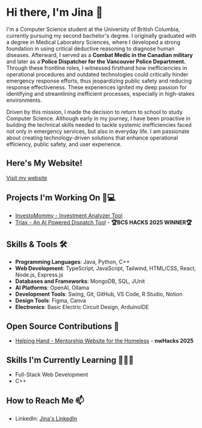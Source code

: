 # Hi there, I'm Jina 👋

I'm a Computer Science student at the University of British Columbia, currently pursuing my second bachelor's degree.
I originally graduated with a degree in Medical Laboratory Sciences, where I developed a strong foundation in using critical deductive reasoning to diagnose human diseases. Afterward, I served as a **Combat Medic in the Canadian military** and later as a **Police Dispatcher for the Vancouver Police Department.**
Through these frontline roles, I witnessed firsthand how inefficiencies in operational procedures and outdated technologies could critically hinder emergency response efforts, thus jeopardizing public safety and reducing response effectiveness. These experiences ignited my deep passion for identifying and streamlining inefficient processes, especially in high-stakes environments. 

Driven by this mission, I made the decision to return to school to study Computer Science.
Although early in my journey, I have been proactive in building the technical skills needed to tackle systemic inefficiencies faced not only in emergency services, but also in everyday life. I am passionate about creating technology-driven solutions that enhance operational efficiency, public safety, and user experience.

## Here's My Website!
[Visit my website](https://jinas-personal-website.vercel.app/)

## Projects I'm Working On 🌱💻
- [InvestoMommy - Investment Analyzer Tool](https://github.com/popobunns/InvestmentAnalyzer)
- [Triax - An AI Powered Dispatch Tool](https://github.com/jho1211/bcshacks2025) - **🏆BCS HACKS 2025 WINNER🏆**

## Skills & Tools 🛠️
- **Programming Languages**: Java, Python, C++
- **Web Development**: TypeScript, JavaScript, Tailwind, HTML/CSS, React, Node.js, Express.js
- **Databases and Frameworks**: MongoDB, SQL, JUnit
- **AI Platforms**: OpenAI, Ollama
- **Development Tools**: Swing, Git, GitHub, VS Code, R Studio, Notion
- **Design Tools**: Figma, Canva
- **Electronics**: Basic Electric Circuit Design, ArduinoIDE

## Open Source Contributions 📁
- [Helping Hand - Mentorship Website for the Homeless](https://github.com/popobunns/HelpingHand.git) - **nwHacks 2025**

## Skills I'm Currently Learning 👩🏻‍💻
- Full-Stack Web Development 
- C++ 

## How to Reach Me 📫
- LinkedIn: [Jina's LinkedIn](www.linkedin.com/in/jinayeom)

